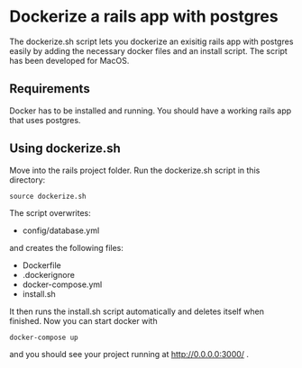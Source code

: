 # Dockerize a rails app with postgres
The dockerize.sh script lets you dockerize an exisitig rails app with postgres easily by adding the necessary docker files and an install script. The script has been developed for MacOS.


## Requirements
Docker has to be installed and running. You should have a working rails app that uses postgres. 

## Using dockerize.sh
Move into the rails project folder. Run the dockerize.sh script in this directory:

~~~~
source dockerize.sh
~~~~

The script overwrites: 
  * config/database.yml
  
and creates the following files:
  * Dockerfile
  * .dockerignore
  * docker-compose.yml
  * install.sh
  
It then runs the install.sh script automatically and deletes itself when finished. Now you can start docker with
 
 ~~~~
 docker-compose up
 ~~~~

and you should see your project running at http://0.0.0.0:3000/ .
